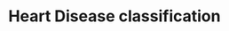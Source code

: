 ---
title: Heart Disease classification
emoji: 🫀
colorFrom: pink
colorTo: purple
sdk: gradio
sdk_version: 4.36.1
app_file: app.py
pinned: false
license: apache-2.0
---